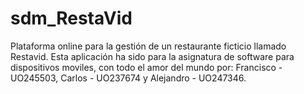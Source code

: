 # sdm_RestaVid
Plataforma online para la gestión de un restaurante ficticio llamado Restavid.
Esta aplicación ha sido para la asignatura de software para dispositivos moviles, con todo el amor del mundo por:
Francisco - UO245503, Carlos - UO237674 y Alejandro - UO247346.
